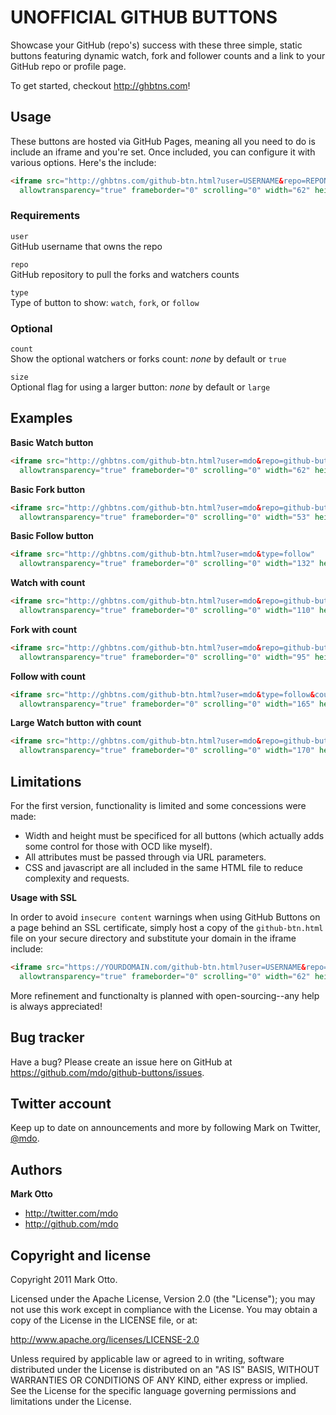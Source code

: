 UNOFFICIAL GITHUB BUTTONS
=========================

Showcase your GitHub (repo's) success with these three simple, static buttons featuring dynamic watch, fork and follower counts and a link to your GitHub repo or profile page.

To get started, checkout http://ghbtns.com!



Usage
-----

These buttons are hosted via GitHub Pages, meaning all you need to do is include an iframe and you're set. Once included, you can configure it with various options. Here's the include:

``` html
<iframe src="http://ghbtns.com/github-btn.html?user=USERNAME&repo=REPONAME&type=BUTTONTYPE"
  allowtransparency="true" frameborder="0" scrolling="0" width="62" height="20"></iframe>
```

### Requirements

`user`<br>
GitHub username that owns the repo<br>

`repo`<br>
GitHub repository to pull the forks and watchers counts

`type`<br>
Type of button to show: `watch`, `fork`, or `follow`

### Optional

`count`<br>
Show the optional watchers or forks count: *none* by default or `true`

`size`<br>
Optional flag for using a larger button: *none* by default or `large`



Examples
--------

**Basic Watch button**

``` html
<iframe src="http://ghbtns.com/github-btn.html?user=mdo&repo=github-buttons&type=watch"
  allowtransparency="true" frameborder="0" scrolling="0" width="62" height="20"></iframe>
```

**Basic Fork button**

``` html
<iframe src="http://ghbtns.com/github-btn.html?user=mdo&repo=github-buttons&type=fork"
  allowtransparency="true" frameborder="0" scrolling="0" width="53" height="20"></iframe>
```

**Basic Follow button**

``` html
<iframe src="http://ghbtns.com/github-btn.html?user=mdo&type=follow"
  allowtransparency="true" frameborder="0" scrolling="0" width="132" height="20"></iframe>
```

**Watch with count**

``` html
<iframe src="http://ghbtns.com/github-btn.html?user=mdo&repo=github-buttons&type=watch&count=true"
  allowtransparency="true" frameborder="0" scrolling="0" width="110" height="20"></iframe>
```

**Fork with count**

``` html
<iframe src="http://ghbtns.com/github-btn.html?user=mdo&repo=github-buttons&type=fork&count=true"
  allowtransparency="true" frameborder="0" scrolling="0" width="95" height="20"></iframe>
```

**Follow with count**

``` html
<iframe src="http://ghbtns.com/github-btn.html?user=mdo&type=follow&count=true"
  allowtransparency="true" frameborder="0" scrolling="0" width="165" height="20"></iframe>
```

**Large Watch button with count**

``` html
<iframe src="http://ghbtns.com/github-btn.html?user=mdo&repo=github-buttons&type=watch&count=true&size=large"
  allowtransparency="true" frameborder="0" scrolling="0" width="170" height="30"></iframe>
```

Limitations
-----------

For the first version, functionality is limited and some concessions were made:

- Width and height must be specificed for all buttons (which actually adds some control for those with OCD like myself).
- All attributes must be passed through via URL parameters.
- CSS and javascript are all included in the same HTML file to reduce complexity and requests.

**Usage with SSL**

In order to avoid `insecure content` warnings when using GitHub Buttons on a page behind an SSL certificate, simply host a copy of the `github-btn.html` file on your secure directory and substitute your domain in the iframe include: 

``` html
<iframe src="https://YOURDOMAIN.com/github-btn.html?user=USERNAME&repo=REPONAME&type=BUTTONTYPE"
  allowtransparency="true" frameborder="0" scrolling="0" width="62" height="20"></iframe>
```

More refinement and functionalty is planned with open-sourcing--any help is always appreciated!



Bug tracker
-----------

Have a bug? Please create an issue here on GitHub at https://github.com/mdo/github-buttons/issues.



Twitter account
---------------

Keep up to date on announcements and more by following Mark on Twitter, <a href="http://twitter.com/mdo">@mdo</a>.



Authors
-------

**Mark Otto**

+ http://twitter.com/mdo
+ http://github.com/mdo



Copyright and license
---------------------

Copyright 2011 Mark Otto.

Licensed under the Apache License, Version 2.0 (the "License");
you may not use this work except in compliance with the License.
You may obtain a copy of the License in the LICENSE file, or at:

   http://www.apache.org/licenses/LICENSE-2.0

Unless required by applicable law or agreed to in writing, software
distributed under the License is distributed on an "AS IS" BASIS,
WITHOUT WARRANTIES OR CONDITIONS OF ANY KIND, either express or implied.
See the License for the specific language governing permissions and
limitations under the License.
